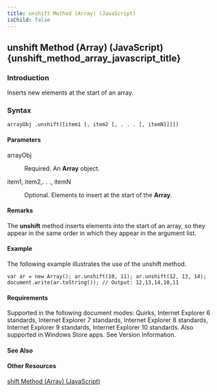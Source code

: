 ```yaml
---
title: unshift Method (Array) (JavaScript)
isChild: false
---
```


## unshift Method (Array) (JavaScript) {unshift_method_array_javascript_title}

### Introduction 

 Inserts new elements at the start of an array.

### Syntax 

```
arrayObj .unshift([item1 [, item2 [, . . . [, itemN]]]])
```

#### Parameters 

<div id="sectionSection0" class="section" name="collapseableSection" style="" expanded="true">
  <dl class="authored">
    <dt>
      <span class="parameter" sdata="paramReference" xmlns:util="util">arrayObj</span>
    </dt>
    <dd>
      <p xmlns:util="util">
        Required. An <b>Array</b> object.
      </p>
    </dd>
    <dt>
      <span class="parameter" sdata="paramReference" xmlns:util="util">item1, item2,. . ., itemN</span>
    </dt>
    <dd>
      <p xmlns:util="util">
        Optional. Elements to insert at the start of the <b>Array</b>.
      </p>
    </dd>
  </dl>
</div>

#### Remarks 

<div id="languageReferenceRemarksSection" class="section" name="collapseableSection" style="">
  <p xmlns:util="util">
    The <b>unshift</b> method inserts elements into the start of an array, so they appear in the same order in which they appear in the argument list.
  </p>
</div>

#### Example 

<p xmlns:util="util">
  The following example illustrates the use of the <span sdata="langKeyword" value="unshift"><span class="keyword">unshift</span></span> method.
</p>

```
var ar = new Array(); ar.unshift(10, 11); ar.unshift(12, 13, 14); document.write(ar.toString()); // Output: 12,13,14,10,11
```

#### Requirements 

<div id="requirementsTitleSection" class="section" name="collapseableSection" style="">
  <p xmlns:util="util"></p>
  <p>
    Supported in the following document modes: Quirks, Internet Explorer 6 standards, Internet Explorer 7 standards, Internet Explorer 8 standards, Internet Explorer 9 standards, Internet Explorer 10
    standards. Also supported in Windows Store apps. See Version Information.
  </p>
</div>

#### See Also 

<div id="seeAlsoSection" class="section" name="collapseableSection" style="">
  <h4 class="subHeading">
    Other Resources
  </h4>
  <div class="seeAlsoStyle">
    <span sdata="link" xmlns:util="util"><a href="f33baec5-f67e-4760-b7c1-553727bd0423.htm">shift Method (Array) (JavaScript)</a></span>
  </div>
</div>

